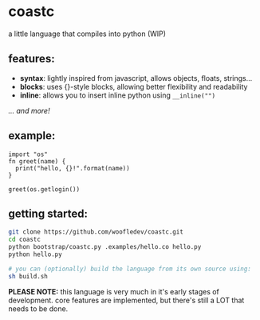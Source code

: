 # coastc
a little language that compiles into python (WIP)

## features:
- **syntax**: lightly inspired from javascript, allows objects, floats, strings...
- **blocks**: uses {}-style blocks, allowing better flexibility and readability
- **inline**: allows you to insert inline python using `__inline("")`

*... and more!*

## example:
```
import "os"
fn greet(name) {
  print("hello, {}!".format(name))
}

greet(os.getlogin())
```


## getting started:
```sh
git clone https://github.com/woofledev/coastc.git
cd coastc
python bootstrap/coastc.py .examples/hello.co hello.py
python hello.py

# you can (optionally) build the language from its own source using:
sh build.sh
```

**PLEASE NOTE:** this language is very much in it's early stages of development. core features are implemented, but there's still a LOT that needs to be done.